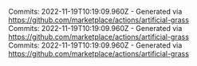 Commits: 2022-11-19T10:19:09.960Z - Generated via https://github.com/marketplace/actions/artificial-grass
<br>
Commits: 2022-11-19T10:19:09.960Z - Generated via https://github.com/marketplace/actions/artificial-grass
<br>
Commits: 2022-11-19T10:19:09.960Z - Generated via https://github.com/marketplace/actions/artificial-grass
<br>
